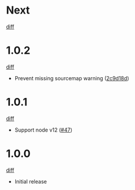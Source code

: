 # Next

[diff](https://github.com/Shinigami92/vite-plugin-ts-nameof/compare/1.0.2...main)

# 1.0.2

[diff](https://github.com/Shinigami92/vite-plugin-ts-nameof/compare/1.0.1...1.0.2)

- Prevent missing sourcemap warning ([2c9d18d])

[2c9d18d]: https://github.com/Shinigami92/vite-plugin-ts-nameof/commit/2c9d18dd5a23fd6486ee1cefb35e561a96a672e6

# 1.0.1

[diff](https://github.com/Shinigami92/vite-plugin-ts-nameof/compare/1.0.0...1.0.1)

- Support node v12 ([#47])

[#47]: https://github.com/Shinigami92/vite-plugin-ts-nameof/issues/47

# 1.0.0

[diff](https://github.com/Shinigami92/vite-plugin-ts-nameof/compare/3218a98e52ec662ee126952eefb77d2ee07a8bb0...1.0.0)

- Initial release
